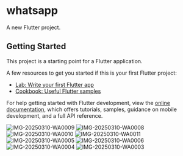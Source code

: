 # whatsapp

A new Flutter project.

## Getting Started

This project is a starting point for a Flutter application.

A few resources to get you started if this is your first Flutter project:

- [Lab: Write your first Flutter app](https://docs.flutter.dev/get-started/codelab)
- [Cookbook: Useful Flutter samples](https://docs.flutter.dev/cookbook)

For help getting started with Flutter development, view the
[online documentation](https://docs.flutter.dev/), which offers tutorials,
samples, guidance on mobile development, and a full API reference.

![IMG-20250310-WA0009](https://github.com/user-attachments/assets/31022912-e835-4e8f-948b-098c9dc754bb)
![IMG-20250310-WA0008](https://github.com/user-attachments/assets/164b2d71-4f96-4267-b2b8-6afd76ed847b)
![IMG-20250310-WA0010](https://github.com/user-attachments/assets/69502494-0985-41b9-a9da-19e2a06dcf51)
![IMG-20250310-WA0011](https://github.com/user-attachments/assets/724b7fb8-d93e-4ab7-968c-6d514e462a63)
![IMG-20250310-WA0005](https://github.com/user-attachments/assets/b5a5ebf6-f85e-4c87-86ab-9763b9b3727c)
![IMG-20250310-WA0006](https://github.com/user-attachments/assets/77c6e3e4-9351-4d48-b71b-dac4691f1e1f)
![IMG-20250310-WA0004](https://github.com/user-attachments/assets/78cabd43-4920-4640-b37e-e734aaa34af1)
![IMG-20250310-WA0003](https://github.com/user-attachments/assets/fda87b1e-3010-4aea-99d2-ae9fac77546a)
